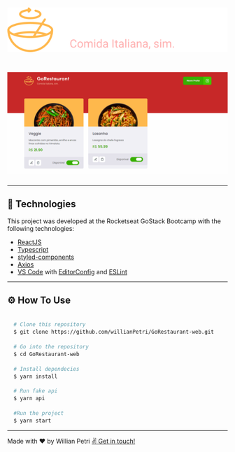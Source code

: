 <h1 align="center">
  <img src="./src/assets/logo.svg">
</h1>

<h1>
  <img src="./public/github/goRestaurantWeb.gif">
</h1>

---

## 🚀 Technologies

This project was developed at the Rocketseat GoStack Bootcamp with the following technologies:

- [ReactJS](https://reactjs.org)
- [Typescript](https://www.typescriptlang.org/)
- [styled-components](https://styled-components.com/)
- [Axios](https://github.com/axios/axios)
- [VS Code](https://code.visualstudio.com/) with [EditorConfig](https://marketplace.visualstudio.com/items?itemName=EditorConfig.EditorConfig) and [ESLint](https://marketplace.visualstudio.com/items?itemName=dbaeumer.vscode-eslint)

---

## ⚙️ How To Use

```bash

  # Clone this repository
  $ git clone https://github.com/willianPetri/GoRestaurant-web.git

  # Go into the repository
  $ cd GoRestaurant-web

  # Install dependecies
  $ yarn install

  # Run fake api
  $ yarn api

  #Run the project
  $ yarn start
```

---

Made with ❤ by Willian Petri  [✌ Get in touch!](https://www.linkedin.com/in/willian-petri-84a935135/)
